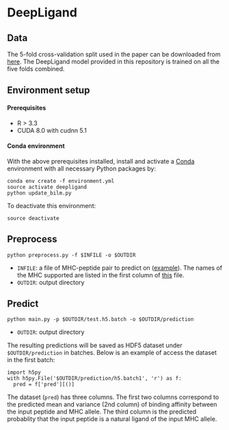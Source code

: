 # DeepLigand

## Data

The 5-fold cross-validation split used in the paper can be downloaded from [here](https://www.dropbox.com/sh/7shfe1ma33zw4j9/AADTqKAiIZG8NmNoKdBYVhMUa?dl=0). The DeepLigand model provided in this repository is trained on all the five folds combined.


## Environment setup

#### Prerequisites

- R > 3.3
- CUDA 8.0 with cudnn 5.1

#### Conda environment
With the above prerequisites installed, install and activate a [Conda](https://docs.conda.io/en/latest/) environment with all necessary Python packages by:

```
conda env create -f environment.yml
source activate deepligand
python update_bilm.py
```

To deactivate this environment:

```
source deactivate
```

## Preprocess
```
python preprocess.py -f $INFILE -o $OUTDIR
```
- `INFILE`: a file of MHC-peptide pair to predict on ([example](https://github.com/gifford-lab/DeepLigand/blob/master/examples/test)). The names of the MHC supported are listed in the first column of [this](https://github.com/gifford-lab/DeepLigand/blob/master/data/MHC_pseudo.dat) file.
- `OUTDIR`: output directory

## Predict

```
python main.py -p $OUTDIR/test.h5.batch -o $OUTDIR/prediction 
```
- `OUTDIR`: output directory

The resulting predictions will be saved as HDF5 dataset under `$OUTDIR/prediction` in batches. Below is an example of access the dataset in the first batch:

```
import h5py
with h5py.File('$OUTDIR/prediction/h5.batch1', 'r') as f:
  pred = f['pred'][()]
```

The dataset (`pred`) has three columns. The first two columns correspond to the predicted mean and variance (2nd column) of binding affinity between the input peptide and MHC allele. The third column is the predicted probablity that the input peptide is a natural ligand of the input MHC allele.

